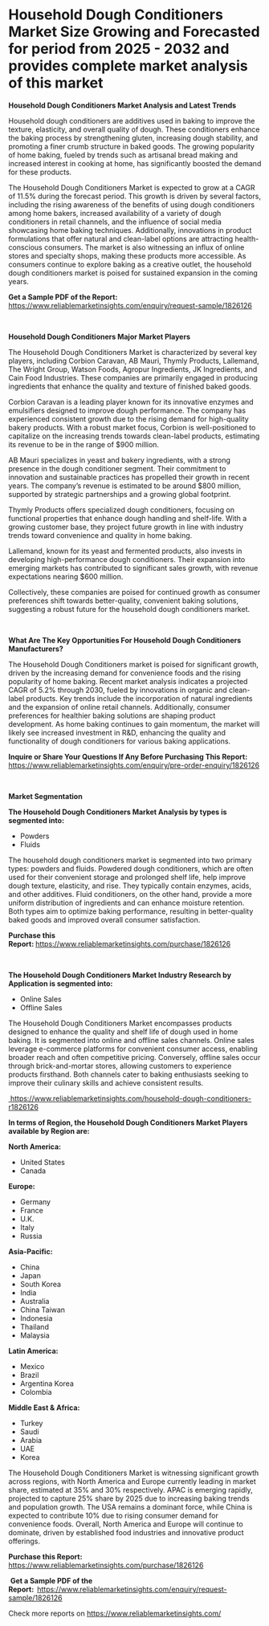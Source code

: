 <p><h1>Household Dough Conditioners Market Size Growing and Forecasted for period from 2025 - 2032 and provides complete market analysis of this market</h1></p><p><strong>Household Dough Conditioners Market Analysis and Latest Trends</strong></p>
<p><p>Household dough conditioners are additives used in baking to improve the texture, elasticity, and overall quality of dough. These conditioners enhance the baking process by strengthening gluten, increasing dough stability, and promoting a finer crumb structure in baked goods. The growing popularity of home baking, fueled by trends such as artisanal bread making and increased interest in cooking at home, has significantly boosted the demand for these products.</p><p>The Household Dough Conditioners Market is expected to grow at a CAGR of 11.5% during the forecast period. This growth is driven by several factors, including the rising awareness of the benefits of using dough conditioners among home bakers, increased availability of a variety of dough conditioners in retail channels, and the influence of social media showcasing home baking techniques. Additionally, innovations in product formulations that offer natural and clean-label options are attracting health-conscious consumers. The market is also witnessing an influx of online stores and specialty shops, making these products more accessible. As consumers continue to explore baking as a creative outlet, the household dough conditioners market is poised for sustained expansion in the coming years.</p></p>
<p><strong>Get a Sample PDF of the Report:&nbsp;</strong> <a href="https://www.reliablemarketinsights.com/enquiry/request-sample/1826126?utm_campaign=3196&utm_medium=2&utm_source=Github&utm_content=ia&utm_term=07042025&utm_id=household-dough-conditioners">https://www.reliablemarketinsights.com/enquiry/request-sample/1826126</a></p>
<p>&nbsp;</p>
<p><strong>Household Dough Conditioners Major Market Players</strong></p>
<p><p>The Household Dough Conditioners Market is characterized by several key players, including Corbion Caravan, AB Mauri, Thymly Products, Lallemand, The Wright Group, Watson Foods, Agropur Ingredients, JK Ingredients, and Cain Food Industries. These companies are primarily engaged in producing ingredients that enhance the quality and texture of finished baked goods.</p><p>Corbion Caravan is a leading player known for its innovative enzymes and emulsifiers designed to improve dough performance. The company has experienced consistent growth due to the rising demand for high-quality bakery products. With a robust market focus, Corbion is well-positioned to capitalize on the increasing trends towards clean-label products, estimating its revenue to be in the range of $900 million.</p><p>AB Mauri specializes in yeast and bakery ingredients, with a strong presence in the dough conditioner segment. Their commitment to innovation and sustainable practices has propelled their growth in recent years. The company’s revenue is estimated to be around $800 million, supported by strategic partnerships and a growing global footprint.</p><p>Thymly Products offers specialized dough conditioners, focusing on functional properties that enhance dough handling and shelf-life. With a growing customer base, they project future growth in line with industry trends toward convenience and quality in home baking.</p><p>Lallemand, known for its yeast and fermented products, also invests in developing high-performance dough conditioners. Their expansion into emerging markets has contributed to significant sales growth, with revenue expectations nearing $600 million.</p><p>Collectively, these companies are poised for continued growth as consumer preferences shift towards better-quality, convenient baking solutions, suggesting a robust future for the household dough conditioners market.</p></p>
<p>&nbsp;</p>
<p><strong>What Are The Key Opportunities For Household Dough Conditioners Manufacturers?</strong></p>
<p><p>The Household Dough Conditioners market is poised for significant growth, driven by the increasing demand for convenience foods and the rising popularity of home baking. Recent market analysis indicates a projected CAGR of 5.2% through 2030, fueled by innovations in organic and clean-label products. Key trends include the incorporation of natural ingredients and the expansion of online retail channels. Additionally, consumer preferences for healthier baking solutions are shaping product development. As home baking continues to gain momentum, the market will likely see increased investment in R&D, enhancing the quality and functionality of dough conditioners for various baking applications.</p></p>
<p><strong>Inquire or Share Your Questions If Any Before Purchasing This Report:</strong> <a href="https://www.reliablemarketinsights.com/enquiry/pre-order-enquiry/1826126?utm_campaign=3196&utm_medium=2&utm_source=Github&utm_content=ia&utm_term=07042025&utm_id=household-dough-conditioners">https://www.reliablemarketinsights.com/enquiry/pre-order-enquiry/1826126</a></p>
<p>&nbsp;</p>
<p><strong>Market Segmentation</strong></p>
<p><strong>The Household Dough Conditioners Market Analysis by types is segmented into:</strong></p>
<p><ul><li>Powders</li><li>Fluids</li></ul></p>
<p><p>The household dough conditioners market is segmented into two primary types: powders and fluids. Powdered dough conditioners, which are often used for their convenient storage and prolonged shelf life, help improve dough texture, elasticity, and rise. They typically contain enzymes, acids, and other additives. Fluid conditioners, on the other hand, provide a more uniform distribution of ingredients and can enhance moisture retention. Both types aim to optimize baking performance, resulting in better-quality baked goods and improved overall consumer satisfaction.</p></p>
<p><strong>Purchase this Report:&nbsp;</strong><a href="https://www.reliablemarketinsights.com/purchase/1826126?utm_campaign=3196&utm_medium=2&utm_source=Github&utm_content=ia&utm_term=07042025&utm_id=household-dough-conditioners">https://www.reliablemarketinsights.com/purchase/1826126</a></p>
<p>&nbsp;</p>
<p><strong>The Household Dough Conditioners Market Industry Research by Application is segmented into:</strong></p>
<p><ul><li>Online Sales</li><li>Offline Sales</li></ul></p>
<p><p>The Household Dough Conditioners Market encompasses products designed to enhance the quality and shelf life of dough used in home baking. It is segmented into online and offline sales channels. Online sales leverage e-commerce platforms for convenient consumer access, enabling broader reach and often competitive pricing. Conversely, offline sales occur through brick-and-mortar stores, allowing customers to experience products firsthand. Both channels cater to baking enthusiasts seeking to improve their culinary skills and achieve consistent results.</p></p>
<p><a href="https://www.reliablemarketinsights.com/household-dough-conditioners-r1826126?utm_campaign=3196&utm_medium=2&utm_source=Github&utm_content=ia&utm_term=07042025&utm_id=household-dough-conditioners">&nbsp;https://www.reliablemarketinsights.com/household-dough-conditioners-r1826126</a></p>
<p><strong>In terms of Region, the Household Dough Conditioners Market Players available by Region are:</strong></p>
<p>
    <p> <strong> North America: </strong>
        <ul>
            <li>United States</li>
            <li>Canada</li>
        </ul>
        </p> 
    <p> <strong> Europe: </strong>
        <ul>
            <li>Germany</li>
            <li>France</li>
            <li>U.K.</li>
            <li>Italy</li>
            <li>Russia</li>
        </ul>
        </p> 
    <p> <strong> Asia-Pacific: </strong>
        <ul>
            <li>China</li>
            <li>Japan</li>
            <li>South Korea</li>
            <li>India</li>
            <li>Australia</li>
            <li>China Taiwan</li>
            <li>Indonesia</li>
            <li>Thailand</li>
            <li>Malaysia</li>
        </ul>
        </p> 
    <p> <strong> Latin America: </strong>
        <ul>
            <li>Mexico</li>
            <li>Brazil</li>
            <li>Argentina Korea</li>
            <li>Colombia</li>
        </ul>
        </p> 
    <p> <strong> Middle East & Africa: </strong>
        <ul>
            <li>Turkey</li>
            <li>Saudi</li>
            <li>Arabia</li>
            <li>UAE</li>
            <li>Korea</li>
        </ul>
    </p>
    </p>
<p><p>The Household Dough Conditioners Market is witnessing significant growth across regions, with North America and Europe currently leading in market share, estimated at 35% and 30% respectively. APAC is emerging rapidly, projected to capture 25% share by 2025 due to increasing baking trends and population growth. The USA remains a dominant force, while China is expected to contribute 10% due to rising consumer demand for convenience foods. Overall, North America and Europe will continue to dominate, driven by established food industries and innovative product offerings.</p></p>
<p><strong>Purchase this Report: </strong><a href="https://www.reliablemarketinsights.com/purchase/1826126?utm_campaign=3196&utm_medium=2&utm_source=Github&utm_content=ia&utm_term=07042025&utm_id=household-dough-conditioners">https://www.reliablemarketinsights.com/purchase/1826126</a></p>
<p>&nbsp;<strong>Get a Sample PDF of the Report:&nbsp;&nbsp;</strong><a href="https://www.reliablemarketinsights.com/enquiry/request-sample/1826126?utm_campaign=3196&utm_medium=2&utm_source=Github&utm_content=ia&utm_term=07042025&utm_id=household-dough-conditioners">https://www.reliablemarketinsights.com/enquiry/request-sample/1826126</a></p>
<p><strong></strong></p>
<p>Check more reports on <a href="https://www.reliablemarketinsights.com/?utm_campaign=3196&utm_medium=2&utm_source=Github&utm_content=ia&utm_term=07042025&utm_id=household-dough-conditioners">https://www.reliablemarketinsights.com/</a></p>